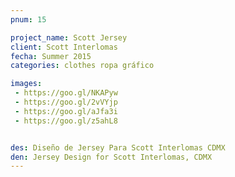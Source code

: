 ```yaml
---
pnum: 15

project_name: Scott Jersey
client: Scott Interlomas
fecha: Summer 2015
categories: clothes ropa gráfico

images:
 - https://goo.gl/NKAPyw
 - https://goo.gl/2vVYjp
 - https://goo.gl/aJfa3i
 - https://goo.gl/z5ahL8


des: Diseño de Jersey Para Scott Interlomas CDMX
den: Jersey Design for Scott Interlomas, CDMX 
---
```

